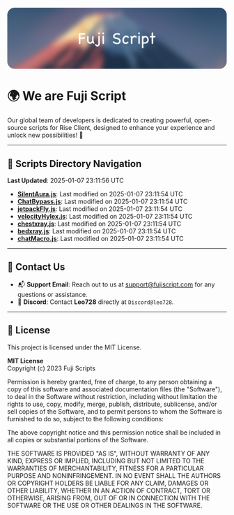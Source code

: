 ![Banner](.github/b.webp)

# 🌍 **We are Fuji Script**

Our global team of developers is dedicated to creating powerful, open-source scripts for Rise Client, designed to enhance your experience and unlock new possibilities! 🌟

---
<!-- SCRIPTS_NAVIGATION_START -->
## 📂 **Scripts Directory Navigation**

**Last Updated**: 2025-01-07 23:11:56 UTC

- **[SilentAura.js](scripts/SilentAura.js)**: Last modified on 2025-01-07 23:11:54 UTC
- **[ChatBypass.js](scripts/ChatBypass.js)**: Last modified on 2025-01-07 23:11:54 UTC
- **[jetpackFly.js](scripts/jetpackFly.js)**: Last modified on 2025-01-07 23:11:54 UTC
- **[velocityHylex.js](scripts/velocityHylex.js)**: Last modified on 2025-01-07 23:11:54 UTC
- **[chestxray.js](scripts/chestxray.js)**: Last modified on 2025-01-07 23:11:54 UTC
- **[bedxray.js](scripts/bedxray.js)**: Last modified on 2025-01-07 23:11:54 UTC
- **[chatMacro.js](scripts/chatMacro.js)**: Last modified on 2025-01-07 23:11:54 UTC

<!-- SCRIPTS_NAVIGATION_END -->

---

## 💬 **Contact Us**  
- 📬 **Support Email**: Reach out to us at [support@fujiscript.com](mailto:support@fujiscript.com) for any questions or assistance.  
- 💬 **Discord**: Contact **Leo728** directly at `Discord@leo728`.

---

## 📜 **License**

This project is licensed under the MIT License.  

**MIT License**  
Copyright (c) 2023 Fuji Scripts  

Permission is hereby granted, free of charge, to any person obtaining a copy of this software and associated documentation files (the "Software"), to deal in the Software without restriction, including without limitation the rights to use, copy, modify, merge, publish, distribute, sublicense, and/or sell copies of the Software, and to permit persons to whom the Software is furnished to do so, subject to the following conditions:  

The above copyright notice and this permission notice shall be included in all copies or substantial portions of the Software.  

THE SOFTWARE IS PROVIDED "AS IS", WITHOUT WARRANTY OF ANY KIND, EXPRESS OR IMPLIED, INCLUDING BUT NOT LIMITED TO THE WARRANTIES OF MERCHANTABILITY, FITNESS FOR A PARTICULAR PURPOSE AND NONINFRINGEMENT. IN NO EVENT SHALL THE AUTHORS OR COPYRIGHT HOLDERS BE LIABLE FOR ANY CLAIM, DAMAGES OR OTHER LIABILITY, WHETHER IN AN ACTION OF CONTRACT, TORT OR OTHERWISE, ARISING FROM, OUT OF OR IN CONNECTION WITH THE SOFTWARE OR THE USE OR OTHER DEALINGS IN THE SOFTWARE.  
